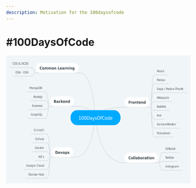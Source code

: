 ```yaml
---
description: Motivation for the 100daysofcode
---
```


# \#100DaysOfCode

![Mind Map for the 100daysofcode challenge](.gitbook/assets/100daysofcode_mindmap.PNG)

